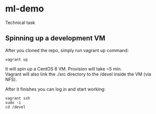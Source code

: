 # ml-demo
Technical task

## Spinning up a development VM
After you cloned the repo, simply run vagrant up command:
~~~
vagrant up
~~~

It will spin up a CentOS 8 VM. Provision will take ~5 min. \
Vagrant will also link the ./src directory to the /devel inside the VM (via NFS).

After it finishes you can log in and start working:
~~~
vagrant ssh
sudo -i
cd /devel
~~~
